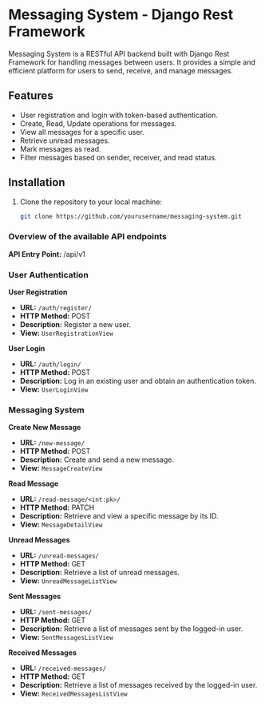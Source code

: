 # Messaging System - Django Rest Framework

Messaging System is a RESTful API backend built with Django Rest Framework for handling messages between users. 
It provides a simple and efficient platform for users to send, receive, and manage messages.

## Features

- User registration and login with token-based authentication.
- Create, Read, Update operations for messages.
- View all messages for a specific user.
- Retrieve unread messages.
- Mark messages as read.
- Filter messages based on sender, receiver, and read status.

## Installation

1. Clone the repository to your local machine:

   ```bash
   git clone https://github.com/yourusername/messaging-system.git

### Overview of the available API endpoints
**API Entry Point:** /api/v1

### User Authentication

**User Registration**
- **URL:** `/auth/register/`
- **HTTP Method:** POST
- **Description:** Register a new user.
- **View:** `UserRegistrationView`

**User Login**
- **URL:** `/auth/login/`
- **HTTP Method:** POST
- **Description:** Log in an existing user and obtain an authentication token.
- **View:** `UserLoginView`

### Messaging System

**Create New Message**
- **URL:** `/new-message/`
- **HTTP Method:** POST
- **Description:** Create and send a new message.
- **View:** `MessageCreateView`

**Read Message**
- **URL:** `/read-message/<int:pk>/`
- **HTTP Method:** PATCH
- **Description:** Retrieve and view a specific message by its ID.
- **View:** `MessageDetailView`

**Unread Messages**
- **URL:** `/unread-messages/`
- **HTTP Method:** GET
- **Description:** Retrieve a list of unread messages.
- **View:** `UnreadMessageListView`

**Sent Messages**
- **URL:** `/sent-messages/`
- **HTTP Method:** GET
- **Description:** Retrieve a list of messages sent by the logged-in user.
- **View:** `SentMessagesListView`

**Received Messages**
- **URL:** `/received-messages/`
- **HTTP Method:** GET
- **Description:** Retrieve a list of messages received by the logged-in user.
- **View:** `ReceivedMessagesListView`

